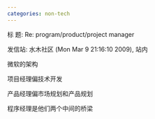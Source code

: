 ```yaml
---
categories: non-tech
---
```

标  题: Re: program/product/project manager

发信站: 水木社区 (Mon Mar  9 21:16:10 2009), 站内



微软的架构

项目经理偏技术开发

产品经理偏市场规划和产品规划

程序经理是他们两个中间的桥梁
